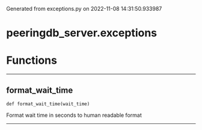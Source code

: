 Generated from exceptions.py on 2022-11-08 14:31:50.933987

# peeringdb_server.exceptions

# Functions
---

## format_wait_time
`def format_wait_time(wait_time)`

Format wait time in seconds to human readable format

---
